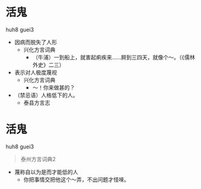 # 活鬼
huh8 guei3
+ 因病而脱失了人形
  * 兴化方言词典
    - （牛浦）一到船上，就害起痢疾来……屙到三四天，就像个～。（《儒林外史》二三）
+ 表示对人极度蔑视
  * 兴化方言词典
    - ～！你来做甚的？
+ （禁忌语）人格低下的人。
  * 泰县方言志


# 活鬼
huh8 guei3
> 泰州方言词典2
- 蔑称自以为是而才能低的人
  - 你把事情交把他这个～弄，不出问题才怪唻。